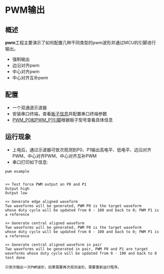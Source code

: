 # PWM输出

## 概述


**pwm**工程主要演示了如何配置几种不同类型的pwm波形并通过MCU的引脚进行输出。

- 强制输出
- 边沿对齐pwm
- 中心对齐pwm
- 中心对齐互补pwm

## 配置

- 一个双通道示波器
- 安装串口终端，查看[板子信息](lab_board_overiew)并配置串口终端参数
- [PWM_P0和PWM_P1引脚](lab_board_drv_pwm_pin)根据板子型号查看具体信息

## 运行现象

- 上电后，通过示波器可依次观测到P0、P1输出高电平、低电平、边沿对齐PWM、中心对齐PWM、中心对齐互补PWM
- 串口打印如下信息:

```console
pwm example


>> Test force PWM output on P0 and P1
Output high
Output low

>> Generate edge aligned waveform
Two waveforms will be generated, PWM P0 is the target waveform
whose duty cycle will be updated from 0 - 100 and back to 0; PWM P1 is a reference

>> Generate central aligned waveform
Two waveforms will be generated, PWM P0 is the target waveform
whose duty cycle will be updated from 0 - 100 and back to 0; PWM P1 is a reference

>> Generate central aligned waveform in pair
Two waveforms will be generated in pair, PWM P0 and P1 are target
waveforms whose duty cycle will be updated from 0 - 100 and back to 0
test done

```
```{note}
只依次输出一次PWM波形，如果需要再次观测波形，需要重新运行程序。
```

